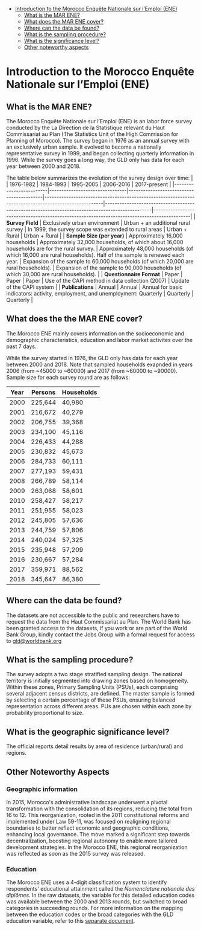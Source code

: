 
-   [Introduction to the Morocco Enquête Nationale sur l’Emploi (ENE)](#introduction-to-morocco-ene)
    -   [What is the MAR ENE?](#what-is-the-mar-ene)
    -   [What does the MAR ENE cover?](#what-does-the-mar-ene-cover)
    -   [Where can the data be found?](#where-can-the-data-be-found)
    -   [What is the sampling
        procedure?](#what-is-the-sampling-procedure)
    -   [What is the significance
        level?](#what-is-the-significance-level)
    -   [Other noteworthy aspects](#other-noteworthy-aspects)


# Introduction to the Morocco Enquête Nationale sur l’Emploi (ENE)

## What is the MAR ENE?

The Morocco Enquête Nationale sur l’Emploi (ENE) is an labor force survey conducted by the La Direction de la Statistique relevant du Haut Commissariat au Plan (The Statistics Unit of the High Commission for Planning of Morocco). The survey began in 1976 as an annual survey with an exclusively urban sample. It evolved to become a nationally representative survey in 1999, and began collecting quarterly information in 1996. While the survey goes a long way, the GLD only has data for each year between 2000 and 2018.  

The table below summarizes the evolution of the survey design over time: 
|                         | 1976-1982                       | 1984-1993                                | 1995-2005                                                                                           | 2006-2016                                                                                     | 2017-present                                                                            |
|-------------------------|--------------------------------|------------------------------------------|------------------------------------------------------------------------------------------------------|-------------------------------------------------------------------------------------------------|---------------------------------------------------------------------------------------------|
| **Survey Field**        | Exclusively urban environment  | Urban + an additional rural survey       | In 1999, the survey scope was extended to rural areas                                               | Urban + Rural                                                                                     | Urban + Rural                                                                                |
| **Sample Size (per year)** | Approximately 16,000 households | Approximately 32,000 households, of which about 16,000 households are for the rural survey. | Approximately 48,000 households (of which 16,000 are rural households). Half of the sample is renewed each year. | Expansion of the sample to 60,000 households (of which 20,000 are rural households).      | Expansion of the sample to 90,000 households (of which 30,000 are rural households).         |
| **Questionnaire Format**   | Paper                           | Paper                                    | Paper                                                                                                 | Use of the CAPI method in data collection (2007)                                               | Update of the CAPI system                                                                      |
| **Publications**        | Annual                          | Annual                                   | Annual for basic indicators: activity, employment, and unemployment: Quarterly                       | Quarterly                                                                                       | Quarterly                                                                                      |


## What does the the MAR ENE cover?

The Morocco ENE mainly covers information on the socioeconomic and demographic characteristics, education and labor market activites over the past 7 days. 

While the survey started in 1976, the GLD only has data for each year between 2000 and 2018. Note that sampled households exapnded in years 2006 (from ~45000 to ~60000) and 2017 (from ~60000 to ~90000). Sample size for each survey round are as follows:

| Year | Persons  | Households |
|------|----------|------------|
| 2000 | 225,644  | 40,980     |
| 2001 | 216,672  | 40,279     |
| 2002 | 206,755  | 39,368     |
| 2003 | 234,100  | 45,116     |
| 2004 | 226,433  | 44,288     |
| 2005 | 230,832  | 45,673     |
| 2006 | 284,733  | 60,111     |
| 2007 | 277,193  | 59,431     |
| 2008 | 266,789  | 58,114     |
| 2009 | 263,068  | 58,601     |
| 2010 | 258,427  | 58,217     |
| 2011 | 251,955  | 58,023     |
| 2012 | 245,805  | 57,636     |
| 2013 | 244,759  | 57,806     |
| 2014 | 240,024  | 57,325     |
| 2015 | 235,948  | 57,209     |
| 2016 | 230,667  | 57,284     |
| 2017 | 359,971  | 88,562     |
| 2018 | 345,647  | 86,380     |

## Where can the data be found?

The datasets are not accessible to the public and researchers have to request the data from the Haut Commissariat au Plan. The World Bank has been granted access to the datasets, if you work or are part of the World Bank Group, kindly contact the Jobs Group with a formal request for access to gld@worldbank.org

## What is the sampling procedure?

The survey adopts a two stage stratified sampling design. The national territory is initially segmented into drawing zones based on homogeneity. Within these zones, Primary Sampling Units (PSUs), each comprising several adjacent census districts, are defined. The master sample is formed by selecting a certain percentage of these PSUs, ensuring balanced representation across different areas. PUs are chosen within each zone by probability proportional to size.

## What is the geographic significance level?

The official reports detail results by area of residence (urban/rural) and regions. 

## Other Noteworthy Aspects

### Geographic information

In 2015, Morocco's administrative landscape underwent a pivotal transformation with the consolidation of its regions, reducing the total from 16 to 12. This reorganization, rooted in the 2011 constitutional reforms and implemented under Law 59-11, was focused on realigning regional boundaries to better reflect economic and geographic conditions, enhancing local governance. The move marked a significant step towards decentralization, boosting regional autonomy to enable more tailored development strategies. In the Morocco ENE, this regional reorganization was reflected as soon as the 2015 survey was released. 

### Education

The Morocco ENE uses a 4-digit classification system to identify respondents' educational attainment called the *Nomenclature nationale des diplômes*. In the raw datasets, the variable for this detailed education codes was available between the 2000 and 2013 rounds, but switched to broad categories in succeeding rounds. For more information on the mapping between the education codes or the broad categories with the GLD education variable, refer to this [separate document](Education%system.md).

